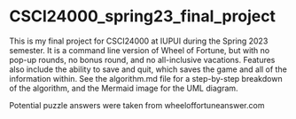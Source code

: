 # CSCI24000_spring23_final_project

This is my final project for CSCI24000 at IUPUI during the Spring 2023 semester. It is a command line version of Wheel of Fortune, but with no pop-up rounds, no bonus round, and no all-inclusive vacations.
Features also include the ability to save and quit, which saves the game and all of the information within. See the algorithm.md file for a step-by-step breakdown of the algorithm, and the Mermaid image for the UML diagram.

Potential puzzle answers were taken from wheeloffortuneanswer.com
